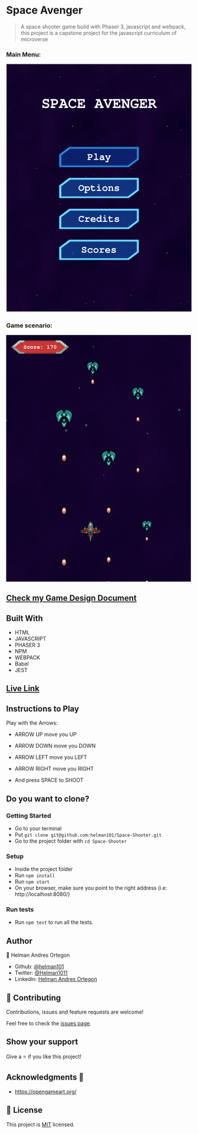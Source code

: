# Space Avenger

>  A space shooter game build with Phaser 3, javascript and webpack, this project is a capstone project for the javascript curriculum of microverse

### Main Menu:
![screenshot](./src/assets/menu.PNG)

### Game scenario:
![screenshot](./src/assets/game.PNG)


## [Check my Game Design Document](./docs/GDD.md)

## Built With

- HTML 
- JAVASCRIPT
- PHASER 3
- NPM
- WEBPACK
- Babel
- JEST

## [Live Link]()

## Instructions to Play


  Play with the Arrows:

  - ARROW UP move you UP
  - ARROW DOWN move you DOWN
  - ARROW LEFT move you LEFT
  - ARROW RIGHT move you RIGHT

  - And press SPACE to SHOOT


## Do you want to clone?

### Getting Started

- Go to your terminal
- Put `git clone git@github.com:helman101/Space-Shooter.git`
- Go to the project folder with `cd Space-Shooter`

### Setup

- Inside the project folder
- Run `npm install`
- Run `npm start`
- On your browser, make sure you point to the right address (i.e: http://localhost:8080/)

### Run tests

- Run ```npm test``` to run all the tests.

## Author

👤 Helman Andres Ortegon
- Github: [@helman101](https://github.com/helman101) 
- Twitter: [@Helman1011](https://twitter.com/helman1011) 
- Linkedin: [Helman Andres Ortegon](https://www.linkedin.com/in/helman101/) 

## 🤝 Contributing

Contributions, issues and feature requests are welcome!

Feel free to check the [issues page](https://github.com/helman101/Space-Shooter/issues).

## Show your support

Give a ⭐️ if you like this project!

## Acknowledgments 🚀

- https://opengameart.org/

## 📝 License

This project is [MIT](LICENSE) licensed.
